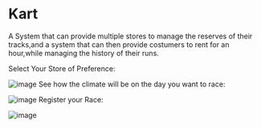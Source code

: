 # Kart

A System that can provide multiple stores to manage the reserves of their tracks,and a system that can then provide costumers to rent for an hour,while managing the history of their runs.

Select Your Store of Preference:

![image](https://user-images.githubusercontent.com/33735239/46016382-058f0600-c0ab-11e8-9868-3bcdb6ecf988.png)
See how the climate will be on the day you want to race: 

![image](https://user-images.githubusercontent.com/33735239/46016402-1a6b9980-c0ab-11e8-9aa6-fbaf697b5627.png)
Register your Race: 

![image](https://user-images.githubusercontent.com/33735239/46016192-800b5600-c0aa-11e8-9d83-0be481f7a7e8.png)






